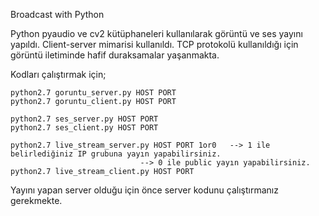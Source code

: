 Broadcast with Python

Python pyaudio ve cv2 kütüphaneleri kullanılarak görüntü ve ses yayını yapıldı.
Client-server mimarisi kullanıldı.
TCP protokolü kullanıldığı için görüntü iletiminde hafif duraksamalar yaşanmakta.


Kodları çalıştırmak için;

	python2.7 goruntu_server.py HOST PORT
	python2.7 goruntu_client.py HOST PORT
	
	python2.7 ses_server.py HOST PORT
	python2.7 ses_client.py HOST PORT
	
	python2.7 live_stream_server.py HOST PORT 1or0   --> 1 ile belirlediğiniz IP grubuna yayın yapabilirsiniz.
						         --> 0 ile public yayın yapabilirsiniz.
	python2.7 live_stream_client.py HOST PORT

Yayını yapan server olduğu için önce server kodunu çalıştırmanız gerekmekte.


